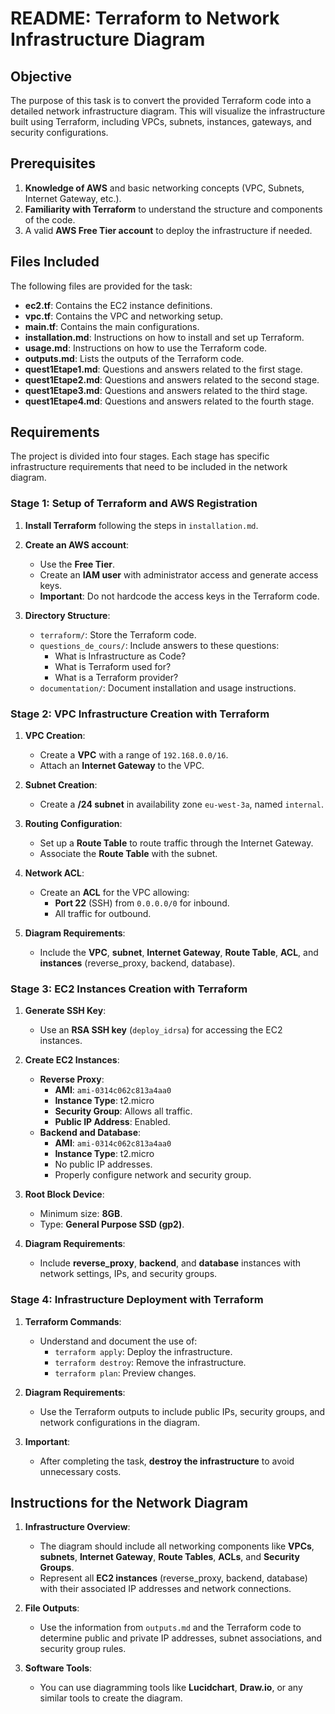 # README: Terraform to Network Infrastructure Diagram

## Objective

The purpose of this task is to convert the provided Terraform code into a detailed network infrastructure diagram. This will visualize the infrastructure built using Terraform, including VPCs, subnets, instances, gateways, and security configurations.

## Prerequisites

1. **Knowledge of AWS** and basic networking concepts (VPC, Subnets, Internet Gateway, etc.).
2. **Familiarity with Terraform** to understand the structure and components of the code.
3. A valid **AWS Free Tier account** to deploy the infrastructure if needed.

## Files Included

The following files are provided for the task:
- **ec2.tf**: Contains the EC2 instance definitions.
- **vpc.tf**: Contains the VPC and networking setup.
- **main.tf**: Contains the main configurations.
- **installation.md**: Instructions on how to install and set up Terraform.
- **usage.md**: Instructions on how to use the Terraform code.
- **outputs.md**: Lists the outputs of the Terraform code.
- **quest1Etape1.md**: Questions and answers related to the first stage.
- **quest1Etape2.md**: Questions and answers related to the second stage.
- **quest1Etape3.md**: Questions and answers related to the third stage.
- **quest1Etape4.md**: Questions and answers related to the fourth stage.

## Requirements

The project is divided into four stages. Each stage has specific infrastructure requirements that need to be included in the network diagram.

### Stage 1: Setup of Terraform and AWS Registration

1. **Install Terraform** following the steps in `installation.md`.
   
2. **Create an AWS account**:
   - Use the **Free Tier**.
   - Create an **IAM user** with administrator access and generate access keys.
   - **Important**: Do not hardcode the access keys in the Terraform code.

3. **Directory Structure**:
   - `terraform/`: Store the Terraform code.
   - `questions_de_cours/`: Include answers to these questions:
     - What is Infrastructure as Code?
     - What is Terraform used for?
     - What is a Terraform provider?
   - `documentation/`: Document installation and usage instructions.

### Stage 2: VPC Infrastructure Creation with Terraform

1. **VPC Creation**:
   - Create a **VPC** with a range of `192.168.0.0/16`.
   - Attach an **Internet Gateway** to the VPC.

2. **Subnet Creation**:
   - Create a **/24 subnet** in availability zone `eu-west-3a`, named `internal`.

3. **Routing Configuration**:
   - Set up a **Route Table** to route traffic through the Internet Gateway.
   - Associate the **Route Table** with the subnet.

4. **Network ACL**:
   - Create an **ACL** for the VPC allowing:
     - **Port 22** (SSH) from `0.0.0.0/0` for inbound.
     - All traffic for outbound.

5. **Diagram Requirements**:
   - Include the **VPC**, **subnet**, **Internet Gateway**, **Route Table**, **ACL**, and **instances** (reverse_proxy, backend, database).

### Stage 3: EC2 Instances Creation with Terraform

1. **Generate SSH Key**:
   - Use an **RSA SSH key** (`deploy_idrsa`) for accessing the EC2 instances.

2. **Create EC2 Instances**:
   - **Reverse Proxy**:
     - **AMI**: `ami-0314c062c813a4aa0`
     - **Instance Type**: t2.micro
     - **Security Group**: Allows all traffic.
     - **Public IP Address**: Enabled.
   - **Backend and Database**:
     - **AMI**: `ami-0314c062c813a4aa0`
     - **Instance Type**: t2.micro
     - No public IP addresses.
     - Properly configure network and security group.

3. **Root Block Device**:
   - Minimum size: **8GB**.
   - Type: **General Purpose SSD (gp2)**.

4. **Diagram Requirements**:
   - Include **reverse_proxy**, **backend**, and **database** instances with network settings, IPs, and security groups.

### Stage 4: Infrastructure Deployment with Terraform

1. **Terraform Commands**:
   - Understand and document the use of:
     - `terraform apply`: Deploy the infrastructure.
     - `terraform destroy`: Remove the infrastructure.
     - `terraform plan`: Preview changes.
   
2. **Diagram Requirements**:
   - Use the Terraform outputs to include public IPs, security groups, and network configurations in the diagram.

3. **Important**:
   - After completing the task, **destroy the infrastructure** to avoid unnecessary costs.

## Instructions for the Network Diagram

1. **Infrastructure Overview**:
   - The diagram should include all networking components like **VPCs**, **subnets**, **Internet Gateway**, **Route Tables**, **ACLs**, and **Security Groups**.
   - Represent all **EC2 instances** (reverse_proxy, backend, database) with their associated IP addresses and network connections.

2. **File Outputs**:
   - Use the information from `outputs.md` and the Terraform code to determine public and private IP addresses, subnet associations, and security group rules.

3. **Software Tools**:
   - You can use diagramming tools like **Lucidchart**, **Draw.io**, or any similar tools to create the diagram.
